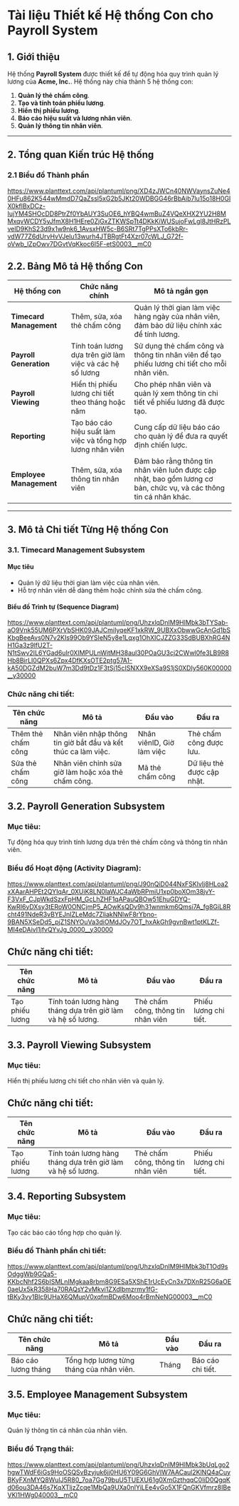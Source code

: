# Tài liệu Thiết kế Hệ thống Con cho Payroll System

## 1. Giới thiệu

Hệ thống **Payroll System** được thiết kế để tự động hóa quy trình quản lý lương của **Acme, Inc.**. Hệ thống này chia thành 5 hệ thống con:
1. **Quản lý thẻ chấm công**.
2. **Tạo và tính toán phiếu lương**.
3. **Hiển thị phiếu lương**.
4. **Báo cáo hiệu suất và lương nhân viên**.
5. **Quản lý thông tin nhân viên**.

---

## 2. Tổng quan Kiến trúc Hệ thống

### 2.1 Biểu đồ Thành phần
https://www.planttext.com/api/plantuml/png/XD4zJWCn40NWVaynsZuNe40HFu862K544wMmdD7QaZssl5xG2b5JKt20WDBGG46rBbAib7lu15o18H0GIX0kflBxDCz-IujYM4SHOcDD8PtrZf0YbAUY3SuOE6_hYBQ4wmBuZ4VQeXHX2YU2H8MMxqvWCDY5yJfmX8H1HEre0ZjGxZTKWSpTt4DKkKiWUSujoFwLgl8JtHRzPLvelD9KhS23d9x1w9nk6_1AvsxHW5c-B6SRt7TgPPsXTo6kbRr-vdW77Z6dUrvHvVJelu13wurh4JTBRgtFt4Xzr07cWLJ_G72f-oVwb_lZpOwv7DGvtVqKkoc6I5F-etS0003__mC0
## 2.2. Bảng Mô tả Hệ thống Con

| Hệ thống con            | Chức năng chính                        | Mô tả ngắn gọn                                                                 |
|--------------------------|----------------------------------------|--------------------------------------------------------------------------------|
| **Timecard Management**  | Thêm, sửa, xóa thẻ chấm công          | Quản lý thời gian làm việc hàng ngày của nhân viên, đảm bảo dữ liệu chính xác để tính lương. |
| **Payroll Generation**   | Tính toán lương dựa trên giờ làm việc và các hệ số lương | Sử dụng thẻ chấm công và thông tin nhân viên để tạo phiếu lương chi tiết cho mỗi nhân viên. |
| **Payroll Viewing**      | Hiển thị phiếu lương chi tiết theo tháng hoặc năm | Cho phép nhân viên và quản lý xem thông tin chi tiết về phiếu lương đã được tạo. |
| **Reporting**            | Tạo báo cáo hiệu suất làm việc và tổng hợp lương nhân viên | Cung cấp dữ liệu báo cáo cho quản lý để đưa ra quyết định chiến lược.         |
| **Employee Management**  | Thêm, sửa, xóa thông tin nhân viên    | Đảm bảo rằng thông tin nhân viên luôn được cập nhật, bao gồm lương cơ bản, chức vụ, và các thông tin cá nhân khác. |

---

## 3. Mô tả Chi tiết Từng Hệ thống Con

### 3.1. Timecard Management Subsystem

#### Mục tiêu
- Quản lý dữ liệu thời gian làm việc của nhân viên.
- Hỗ trợ nhân viên dễ dàng thêm hoặc chỉnh sửa thẻ chấm công.

#### Biểu đồ Trình tự (Sequence Diagram)
https://www.planttext.com/api/plantuml/png/UhzxlqDnIM9HIMbk3bTYSab-aO9Vnk55UM6PXrVbSHK09JAJCmiIyqeKF1xkRW_9UBXxObwwGcAnGd1bSKbgBeeAvs0N7v2KIs99Ob9YSIeN5y8e1Lqxg1OhXICJZZG33SdBUBXhRG4NH1Ga3z9lfU2T-N1tSwv2IL6YGad6uIr0XIMPULnWitMH38aul30POaGU3cj2CWwl0fe3LB9R8Hb8BirLI0QPXs6Zpx4DfKXsOTE2ptg57A1-kA50DGZdM2buW7m3Dd9tDz1F3tSj15cISNXX9eXSa9S1jS0XDIy560K00000__y30000
### Chức năng chi tiết:

| Tên chức năng       | Mô tả                                                 | Đầu vào                    | Đầu ra                           |
|---------------------|-------------------------------------------------------|----------------------------|----------------------------------|
| Thêm thẻ chấm công  | Nhân viên nhập thông tin giờ bắt đầu và kết thúc ca làm việc. | Nhân viênID, Giờ làm việc   | Thẻ chấm công được lưu.         |
| Sửa thẻ chấm công   | Nhân viên chỉnh sửa giờ làm hoặc xóa thẻ chấm công.  | Mã thẻ chấm công            | Dữ liệu thẻ được cập nhật.      |
## 3.2. Payroll Generation Subsystem

### Mục tiêu:
Tự động hóa quy trình tính lương dựa trên thẻ chấm công và thông tin nhân viên.

### Biểu đồ Hoạt động (Activity Diagram):

https://www.planttext.com/api/plantuml/png/J90nQiD044NxFSKlvIj8HLoa2xXAarAHPEt2QYIqAr_0XUiK8LN0IaWJC4aWbRPmiU1xp0boXOm38jvY-F3VxF_CJpWkdSzxFpHM_GcLhZHF1qAPauQBOw51EhuGDYQ-KwRI6yDXsy3tERoW0ONCjmP5_AOwKsQDv9h31wnmkm6Qmsi7A_fg8GiL8Rcht491NdeR3vBYEJnIZLeMdc7ZliakNNlwF8rYbno-9BAN5XSeDd5_pjZ1SNYOuVa3diOMdJOy7OT_hxAkGh9gvnBwt1ptKLZf-MI4eDAivI1jfvQYvJg_0000__y30000
## Chức năng chi tiết:

| Tên chức năng   | Mô tả                                               | Đầu vào                             | Đầu ra               |
|-----------------|-----------------------------------------------------|-------------------------------------|----------------------|
| Tạo phiếu lương | Tính toán lương hàng tháng dựa trên giờ làm và hệ số lương. | Thẻ chấm công, thông tin nhân viên | Phiếu lương chi tiết.|

## 3.3. Payroll Viewing Subsystem

### Mục tiêu:
Hiển thị phiếu lương chi tiết cho nhân viên và quản lý.

## Chức năng chi tiết:

| Tên chức năng   | Mô tả                                               | Đầu vào                             | Đầu ra               |
|-----------------|-----------------------------------------------------|-------------------------------------|----------------------|
| Tạo phiếu lương | Tính toán lương hàng tháng dựa trên giờ làm và hệ số lương. | Thẻ chấm công, thông tin nhân viên | Phiếu lương chi tiết.|
## 3.4. Reporting Subsystem

### Mục tiêu:
Tạo các báo cáo tổng hợp cho quản lý.

### Biểu đồ Thành phần chi tiết:

https://www.planttext.com/api/plantuml/png/UhzxlqDnIM9HIMbk3bT1Od9sOdggWb9GQa5-KKbcNhf2S6bISMLnIMgkaa8rbm8G9ESa5XShE1rUcEyCn3x7DXnR25G6aOE0aeUx5kR358Ha70RAQsY2vMkvi1ZXdlbmzrmy1fG-tBKy3vy1Blc9UHaX6QMupV0xqfmBDw6Moo4rBmNeNG00003__mC0
## Chức năng chi tiết:

| Tên chức năng       | Mô tả                                               | Đầu vào   | Đầu ra           |
|---------------------|-----------------------------------------------------|-----------|------------------|
| Báo cáo lương tháng | Tổng hợp lương từng tháng của nhân viên.           | Tháng     | Báo cáo chi tiết.|

## 3.5. Employee Management Subsystem

### Mục tiêu:
Quản lý thông tin cá nhân của nhân viên.

### Biểu đồ Trạng thái:

https://www.planttext.com/api/plantuml/png/UhzxlqDnIM9HIMbk3bUqLgo2hgwTWdF6iGs9HoOSQSvBzyjuk6jj0HU6Y09G6GhVIW7AACaul2KlNQ4aCuyBKyFXnMYQ8WulJ5R80_7oa7Gg79buU5TUEXU61g0XmGzthqqC0IiD0QgqKd06ou3DA46s7KqXTljzZcqe1MbQa9UXa0nIYiLEe4vGo5X1FQnGKVfmrz8IBeVKl1HWg040003__mC0


